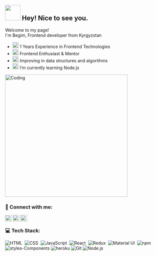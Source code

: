 


## <img  src ='https://camo.githubusercontent.com/d3359cb00ab0b5ed8f2e1fe3fceb4fbaf3b614340f8c0db99c17b9f50b351770/68747470733a2f2f656d6f6a69732e736c61636b6d6f6a69732e636f6d2f656d6f6a69732f696d616765732f313533313834393433302f343234362f626c6f622d73756e676c61737365732e6769663f31353331383439343330' width ='50px'  height = '50px' > Hey!  Nice to see you.

Welcome to my page! <br/>
I'm Begim, Frontend developer from   Kyrgyzstan

<ul>
<li>
<img  width ='20px'  height = '20px'  src= 'https://github.githubassets.com/images/icons/emoji/unicode/1f4bb.png'> 1 Years Experience in Frontend Technologies
</li>
<li>
<img width ='20px'  height = '20px'  src = 'https://github.githubassets.com/images/icons/emoji/unicode/1f468-1f4bb.png'> Frontend Enthusiast & Mentor
</li>

<li>
<img width ='20px'  height = '20px'  src = 'https://github.githubassets.com/images/icons/emoji/unicode/1f468-1f4bb.png'>   Improving in data structures and algorithms
</li>

<li>
<img width ='20px'  height = '20px'  src ='https://github.githubassets.com/images/icons/emoji/unicode/1f4da.png'>  I’m currently learning Node.js
</li>


</ul>

<img   alt="Coding" alignLeft = "left"   width="400"   src ='https://camo.githubusercontent.com/1dffb6a6ad27bc1d0ae25d7e699f69aab8f5352f241770daf62efc1b436c70df/68747470733a2f2f6d656469612e67697068792e636f6d2f6d656469612f6965796c397a6d436a4f3462347436716f592f67697068792e676966'/>

### 🤝 Connect with me:

[<img align="left" alt="begim | LinkedIn" width="22px" src="https://cdn.jsdelivr.net/npm/simple-icons@v3/icons/linkedin.svg" />][linkedin]
[<img align="left" alt="begim | Telegram" width="22px" src="https://cdn.jsdelivr.net/npm/simple-icons@v3/icons/telegram.svg" />][telegram]
[<img align="left" alt="begim | Instagram" width="22px" src="https://cdn.jsdelivr.net/npm/simple-icons@v3/icons/instagram.svg" />][instagram]&nbsp;

### 💻 Tech Stack:

![HTML](https://img.shields.io/badge/-HTML-333333?style=flat&logo=HTML5&logoColor=E34F26)&nbsp;
![CSS](https://img.shields.io/badge/-CSS-333333?style=flat&logo=CSS3&logoColor=1572B6)&nbsp;
![JavaScript](https://img.shields.io/badge/-JavaScript-333333?style=flat&logo=javascript)&nbsp;
![React](https://img.shields.io/badge/-React-333333?style=flat&logo=react)&nbsp;
![Redux](https://img.shields.io/badge/-Redux-333333?style=flat&logo=redux)&nbsp;
![Material UI](https://img.shields.io/badge/-MUI-333333?style=flat&logo=mui&logoColor=563D7C)&nbsp;
![npm](https://camo.githubusercontent.com/1e50ab849e8c196ea962ac3b966a15924234879eeb85f9dd0e0431e43a145b43/68747470733a2f2f696d672e736869656c64732e696f2f62616467652f2d4e504d2d4342333833373f7374796c653d666c61742d737175617265266c6f676f3d6e706d266c6f676f436f6c6f723d7768697465 )
![styles-Components](https://camo.githubusercontent.com/a3a32f8641c857c7b7ad06392edb3e88f54fc4f68d956f8105d1eff7447c714a/68747470733a2f2f696d672e736869656c64732e696f2f62616467652f2d5374796c65645f436f6d706f6e656e74732d6462373039323f7374796c653d666c61742d737175617265266c6f676f3d7374796c65642d636f6d706f6e656e7473266c6f676f436f6c6f723d7768697465)
![heroku](https://camo.githubusercontent.com/f0b95394ffc005b03c6f4fdad0c7acc8e6a4007f5bf1508aa684fffcd1191aa2/68747470733a2f2f696d672e736869656c64732e696f2f62616467652f2d4865726f6b752d3433303039383f7374796c653d666c61742d737175617265266c6f676f3d6865726f6b75266c6f676f436f6c6f723d7768697465)
![Git](https://camo.githubusercontent.com/561f3d4fd727fcca82984c91a65eca069ff34a435072158f6947c4ca52370eae/68747470733a2f2f696d672e736869656c64732e696f2f62616467652f2d4769742d4630353033323f7374796c653d666c61742d737175617265266c6f676f3d676974266c6f676f436f6c6f723d7768697465)
![Node.js](https://img.shields.io/badge/-Node.js-333333?style=flat&logo=node.js)&nbsp;




<br />



<br/>




[telegram]: https://t.me/Begim_bem
[instagram]: https://instagram.com/begim_bem?igshid=YmMyMTA2M2Y=
[linkedin]: https://www.linkedin.com/feed/

